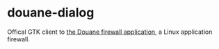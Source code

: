 douane-dialog
=============

Offical GTK client to [the Douane firewall application](https://github.com/Douane/Douane), a Linux application firewall.
